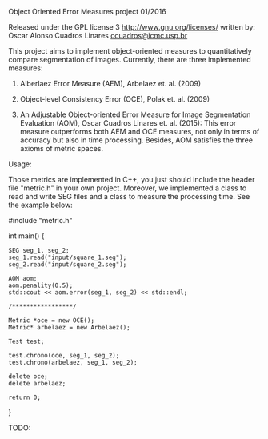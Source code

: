 Object Oriented Error Measures project
01/2016

Released under the GPL license 3 http://www.gnu.org/licenses/
written by: Oscar Alonso Cuadros Linares
ocuadros@icmc.usp.br

This project aims to implement object-oriented measures to quantitatively compare segmentation of images. Currently, there are three implemented measures: 

1) Alberlaez Error Measure (AEM), Arbelaez et. al. (2009)

2) Object-level Consistency Error (OCE), Polak et. al. (2009) 

3) An Adjustable Object-oriented Error Measure for Image Segmentation Evaluation (AOM), Oscar Cuadros Linares et. al. (2015): This error measure outperforms both AEM and OCE measures, not only in terms of accuracy but also in time processing. Besides, AOM satisfies the three axioms of metric spaces.        

Usage:

Those metrics are implemented in C++, you just should include the header file "metric.h" in your own project. Moreover, we implemented a class to read and write SEG files and a class to measure the processing time. See the example below:


#include "metric.h"


int main()
{

	SEG seg_1, seg_2;
	seg_1.read("input/square_1.seg");
	seg_2.read("input/square_2.seg");

	AOM aom;
	aom.penality(0.5);
	std::cout << aom.error(seg_1, seg_2) << std::endl;

	/*****************/

	Metric *oce = new OCE();
	Metric* arbelaez = new Arbelaez();

	Test test;

	test.chrono(oce, seg_1, seg_2);
	test.chrono(arbelaez, seg_1, seg_2);

	delete oce;
	delete arbelaez;

	return 0;
}
 
TODO:



